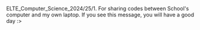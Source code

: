 ELTE_Computer_Science_2024/25/1.
For sharing codes between School's computer and my own laptop.
If you see this message, you will have a good day :> 

